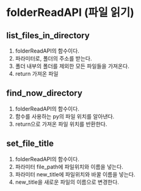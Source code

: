 # folderReadAPI (파일 읽기)

## list_files_in_directory
1. folderReadAPI의 함수이다. 
2. 파라미터로, 폴더의 주소를 받는다. 
3. 폴더 내부의 폴더를 제외한 모든 파일들을 가져온다. 
4. return 가져온 파일

## find_now_directory
1. folderReadAPI의 함수이다. 
2. 함수를 사용하는 py의 파일 위치를 알아낸다. 
3. return으로 가져온 파일 위치를 반환한다.

## set_file_title
1. folderReadAPI의 함수이다. 
2. 파라미터 file_path에 파일위치와 이름을 넣는다. 
3. 파라미터 new_title에 파일위치와 바꿀 이름을 넣는다.
4. new_title을 새로운 파일의 이름으로 변경한다. 